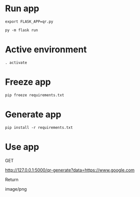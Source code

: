 # Run app
`export FLASK_APP=qr.py`

`py -m flask run`

# Active environment
`. activate`

# Freeze app
`pip freeze requirements.txt`

# Generate app
`pip install -r requirements.txt`

# Use app
GET 

http://127.0.0.1:5000/qr-generate?data=https://www.google.com

Return 

image/png



